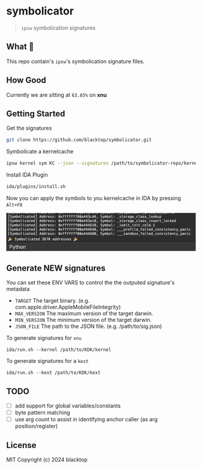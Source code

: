 # symbolicator

> `ipsw` symbolication signatures

## What 🤔

This repo contain's `ipsw`'s symbolication signature files.

## How Good

Currently we are sitting at `63.85%` on **xnu** 

## Getting Started

Get the signatures

```bash
git clone https://github.com/blacktop/symbolicator.git
```

Symbolicate a kernelcache

```bash
ipsw kernel sym KC --json --signatures /path/to/symbolicator-repo/kernel
```

Install IDA Plugin

```bash
ida/plugins/install.sh
```

Now you can apply the symbols to you kernelcache in IDA by pressing `Alt+F8`

![ida-pluging](ida/docs/ida.png)

## Generate NEW signatures

You can set these ENV VARS to control the the outputed signature's metadata

- `TARGET` The target binary. (e.g. com.apple.driver.AppleMobileFileIntegrity)
- `MAX_VERSION` The maximum version of the target darwin.
- `MIN_VERSION` The minimum version of the target darwin.
- `JSON_FILE` The path to the JSON file. (e.g. /path/to/sig.json)

To generate signatures for `xnu`

```
ida/run.sh --kernel /path/to/KDK/kernel
```

To generate signatures for a `kext`

```
ida/run.sh --kext /path/to/KDK/kext
```

## TODO

- [ ] add support for global variables/constants
- [ ] byte pattern matching
- [ ] use arg count to assist in identifying anchor caller (as arg position/register)

## License

MIT Copyright (c) 2024 blacktop